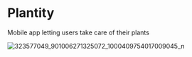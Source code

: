 # Plantity

Mobile app letting users take care of their plants

![323577049_901006271325072_1000409754017009045_n](https://user-images.githubusercontent.com/75280214/212775880-d70e4885-ed59-4950-bced-a87014734b16.png)
